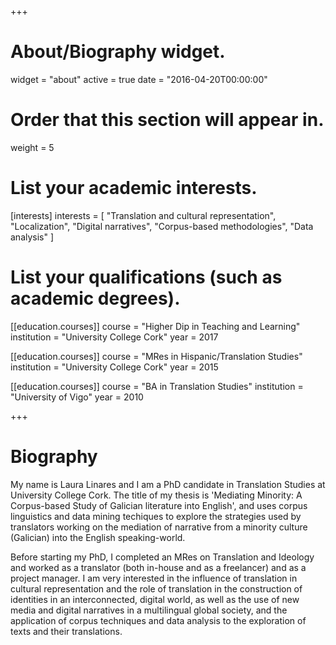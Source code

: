 +++
# About/Biography widget.
widget = "about"
active = true
date = "2016-04-20T00:00:00"

# Order that this section will appear in.
weight = 5

# List your academic interests.
[interests]
  interests = [
    "Translation and cultural representation",
    "Localization",
    "Digital narratives",
    "Corpus-based methodologies",
    "Data analysis"
  ]

# List your qualifications (such as academic degrees).
[[education.courses]]
  course = "Higher Dip in Teaching and Learning"
  institution = "University College Cork"
  year = 2017

[[education.courses]]
  course = "MRes in Hispanic/Translation Studies"
  institution = "University College Cork"
  year = 2015

[[education.courses]]
  course = "BA in Translation Studies"
  institution = "University of Vigo"
  year = 2010
 
+++

# Biography

My name is Laura Linares and I am a PhD candidate in Translation Studies at University College Cork. The title of my thesis is 'Mediating Minority: A Corpus-based Study of Galician literature into English', and uses corpus linguistics and data mining techiques to explore the strategies used by translators working on the mediation of narrative from a minority culture (Galician) into the English speaking-world. 

Before starting my PhD, I completed an MRes on Translation and Ideology and worked as a translator (both in-house and as a freelancer) and as a project manager. I am very interested in the influence of translation in cultural representation and the role of translation in the construction of identities in an interconnected, digital world, as well as the use of new media and digital narratives in a multilingual global society, and the application of corpus techniques and data analysis to the exploration of texts and their translations.
